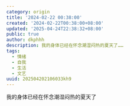 ```yaml
---
category: origin
title: '2024-02-22 00:38:00'
created: '2024-02-22T00:38:00+08:00'
updated: '2025-04-24T22:38:32+08:00'
public: true
author: dkphhh
description: 我的身体已经在怀念潮湿闷热的夏天了……
tags:
  - 情绪
  - 自我
  - 生活
  - 文艺
uuid: 202504202106033kh9
---
```


我的身体已经在怀念潮湿闷热的夏天了
